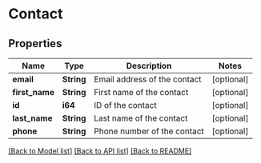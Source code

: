 # Contact

## Properties
Name | Type | Description | Notes
------------ | ------------- | ------------- | -------------
**email** | **String** | Email address of the contact | [optional] 
**first_name** | **String** | First name of the contact | [optional] 
**id** | **i64** | ID of the contact | [optional] 
**last_name** | **String** | Last name of the contact | [optional] 
**phone** | **String** | Phone number of the contact | [optional] 

[[Back to Model list]](../README.md#documentation-for-models) [[Back to API list]](../README.md#documentation-for-api-endpoints) [[Back to README]](../README.md)


